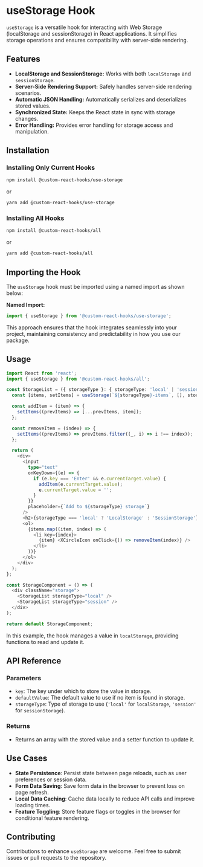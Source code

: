 # useStorage Hook

`useStorage` is a versatile hook for interacting with Web Storage (localStorage and sessionStorage) in React applications. It simplifies storage operations and ensures compatibility with server-side rendering.

## Features

- **LocalStorage and SessionStorage:** Works with both `localStorage` and `sessionStorage`.
- **Server-Side Rendering Support:** Safely handles server-side rendering scenarios.
- **Automatic JSON Handling:** Automatically serializes and deserializes stored values.
- **Synchronized State:** Keeps the React state in sync with storage changes.
- **Error Handling:** Provides error handling for storage access and manipulation.

## Installation

### Installing Only Current Hooks

```bash
npm install @custom-react-hooks/use-storage
```

or

```bash
yarn add @custom-react-hooks/use-storage
```

### Installing All Hooks

```sh
npm install @custom-react-hooks/all
```

or

```sh
yarn add @custom-react-hooks/all
```

## Importing the Hook

The `useStorage` hook must be imported using a named import as shown below:

**Named Import:**
```javascript
import { useStorage } from '@custom-react-hooks/use-storage';
```
This approach ensures that the hook integrates seamlessly into your project, maintaining consistency and predictability in how you use our package.


## Usage

```typescript
import React from 'react';
import { useStorage } from '@custom-react-hooks/all';

const StorageList = ({ storageType }: { storageType: 'local' | 'session' }) => {
  const [items, setItems] = useStorage(`${storageType}-items`, [], storageType);

  const addItem = (item) => {
    setItems((prevItems) => [...prevItems, item]);
  };

  const removeItem = (index) => {
    setItems((prevItems) => prevItems.filter((_, i) => i !== index));
  };

  return (
    <div>
      <input
        type="text"
        onKeyDown={(e) => {
          if (e.key === 'Enter' && e.currentTarget.value) {
            addItem(e.currentTarget.value);
            e.currentTarget.value = '';
          }
        }}
        placeholder={`Add to ${storageType} storage`}
      />
      <h2>{storageType === 'local' ? 'LocalStorage' : 'SessionStorage'} List</h2>
      <ol>
        {items.map((item, index) => (
          <li key={index}>
            {item} <XCircleIcon onClick={() => removeItem(index)} />
          </li>
        ))}
      </ol>
    </div>
  );
};

const StorageComponent = () => (
  <div className="storage">
    <StorageList storageType="local" />
    <StorageList storageType="session" />
  </div>
);

return default StorageComponent;
```

In this example, the hook manages a value in `localStorage`, providing functions to read and update it.

## API Reference

### Parameters
- `key`: The key under which to store the value in storage.
- `defaultValue`: The default value to use if no item is found in storage.
- `storageType`: Type of storage to use (`'local'` for `localStorage`, `'session'` for `sessionStorage`).

### Returns
- Returns an array with the stored value and a setter function to update it.

## Use Cases

- **State Persistence**: Persist state between page reloads, such as user preferences or session data.
- **Form Data Saving**: Save form data in the browser to prevent loss on page refresh.
- **Local Data Caching**: Cache data locally to reduce API calls and improve loading times.
- **Feature Toggling**: Store feature flags or toggles in the browser for conditional feature rendering.

## Contributing

Contributions to enhance `useStorage` are welcome. Feel free to submit issues or pull requests to the repository.
